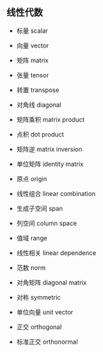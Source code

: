 ## 线性代数

- 标量 scalar

- 向量 vector

- 矩阵 matrix

- 张量 tensor

- 转置 transpose

- 对角线 diagonal

- 矩阵乘积 matrix product

- 点积 dot product

- 矩阵逆 matrix inversion

- 单位矩阵 identity matrix

- 原点 origin

- 线性组合 linear combination

- 生成子空间 span

- 列空间 column space

- 值域 range

- 线性相关 linear dependence

- 范数 norm

- 对角矩阵 diagonal matrix

- 对称 symmetric

- 单位向量 unit vector

- 正交 orthogonal

- 标准正交 orthonormal

  











